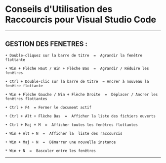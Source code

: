 # **Conseils d'Utilisation des Raccourcis pour Visual Studio Code**
---

## **GESTION DES FENETRES :**


    • Double-cliquez sur la barre de titre  =  Agrandir la fenêtre flottante

    • Win + Flèche Haut / Win + Flèche Bas  =  Agrandir / Réduire les fenêtres

    • Ctrl + Double-clic sur la barre de titre  = Ancrer à nouveau la fenêtre flottante 

    • Win + Flèche Gauche / Win + Flèche Droite  =  Déplacer / Ancrer les fenêtres flottantes

    • Ctrl + F4  = Fermer le document actif

    • Ctrl + Alt + Flèche Bas  =  Afficher la liste des fichiers ouverts

    • Ctrl + Maj + M  =  Afficher toutes les fenêtres flottantes

    • Win + Alt + N  =  Afficher la  liste des raccourcis

    • Win + Maj + N  =  Démarrer une nouvelle instance

    * Win + N  =  Basculer entre les fenêtres
---